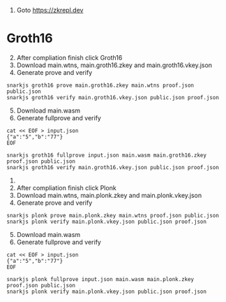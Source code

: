 1. Goto https://zkrepl.dev

# Groth16
2. After compliation finish click Groth16
3. Download main.wtns, main.groth16.zkey and main.groth16.vkey.json
4. Generate prove and verify
```
snarkjs groth16 prove main.groth16.zkey main.wtns proof.json public.json
snarkjs groth16 verify main.groth16.vkey.json public.json proof.json

```

5. Download main.wasm
6. Generate fullprove and verify
```
cat << EOF > input.json
{"a":"5","b":"77"}
EOF

snarkjs groth16 fullprove input.json main.wasm main.groth16.zkey proof.json public.json
snarkjs groth16 verify main.groth16.vkey.json public.json proof.json

```

1. 
2. After compliation finish click Plonk
3. Download main.wtns, main.plonk.zkey and main.plonk.vkey.json
4. Generate prove and verify
```
snarkjs plonk prove main.plonk.zkey main.wtns proof.json public.json
snarkjs plonk verify main.plonk.vkey.json public.json proof.json

```

5. Download main.wasm
6. Generate fullprove and verify
```
cat << EOF > input.json
{"a":"5","b":"77"}
EOF

snarkjs plonk fullprove input.json main.wasm main.plonk.zkey proof.json public.json
snarkjs plonk verify main.plonk.vkey.json public.json proof.json

```

